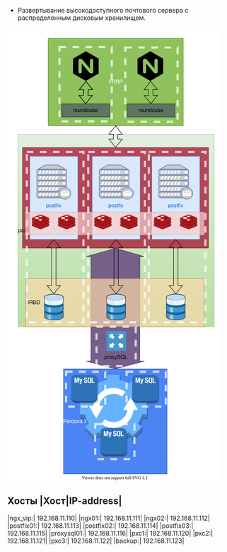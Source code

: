 * Развертывание высокодоступного почтового сервера с распределенным дисковым хранилищем.


![otus-project.svg](./otus-project.svg)


Хосты
|Хост|IP-address|
-----------------
|ngx_vip:|	192.168.11.110|
|ngx01:|	192.168.11.111|
|ngx02:|	192.168.11.112|
|postfix01:|	192.168.11.113|
|postfix02:|	192.168.11.114|
|postfix03:|	192.168.11.115|
|proxysql01:|	192.168.11.116|
|pxc1:|	192.168.11.120|
|pxc2:|	192.168.11.121|
|pxc3:|	192.168.11.122|
|backup:|	192.168.11.123|